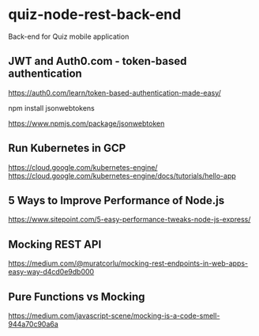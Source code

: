 # quiz-node-rest-back-end
Back-end for Quiz mobile application

## JWT and Auth0.com - token-based authentication
https://auth0.com/learn/token-based-authentication-made-easy/

npm install jsonwebtokens

https://www.npmjs.com/package/jsonwebtoken

## Run Kubernetes in GCP

https://cloud.google.com/kubernetes-engine/
https://cloud.google.com/kubernetes-engine/docs/tutorials/hello-app

## 5 Ways to Improve Performance of Node.js
https://www.sitepoint.com/5-easy-performance-tweaks-node-js-express/

## Mocking REST API
https://medium.com/@muratcorlu/mocking-rest-endpoints-in-web-apps-easy-way-d4cd0e9db000

## Pure Functions vs Mocking
https://medium.com/javascript-scene/mocking-is-a-code-smell-944a70c90a6a
